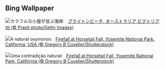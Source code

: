 ## Bing Wallpaper
![](https://www.bing.com/th?id=OHR.BrightonBoxes_JA-JP7289590135_UHD.jpg&w=1000)カラフルな小屋が並ぶ海岸:&nbsp;&ensp;[ブライトンビーチ, オーストラリア ビクトリア州 (© Prasit photo/Getty Images)](https://www.bing.com/th?id=OHR.BrightonBoxes_JA-JP7289590135_UHD.jpg)
<br><br/>
![](https://www.bing.com/th?id=OHR.YosemiteFirefall_EN-GB3012383425_UHD.jpg&w=1000)A natural oxymoron:&nbsp;&ensp;[Firefall at Horsetail Fall, Yosemite National Park, California, USA (© Gregory B Cuvelier/Shutterstock)](https://www.bing.com/th?id=OHR.YosemiteFirefall_EN-GB3012383425_UHD.jpg)
<br><br/>
![](https://www.bing.com/th?id=OHR.YosemiteFirefall_PT-BR5614973878_UHD.jpg&w=1000)Uma contradição natural:&nbsp;&ensp;[Firefall at Horsetail Fall, Yosemite National Park, California (© Gregory B Cuvelier/Shutterstock)](https://www.bing.com/th?id=OHR.YosemiteFirefall_PT-BR5614973878_UHD.jpg)
<br><br/>
